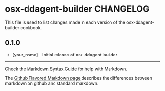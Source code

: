 osx-ddagent-builder CHANGELOG
=============================

This file is used to list changes made in each version of the osx-ddagent-builder cookbook.

0.1.0
-----
- [your_name] - Initial release of osx-ddagent-builder

- - -
Check the [Markdown Syntax Guide](http://daringfireball.net/projects/markdown/syntax) for help with Markdown.

The [Github Flavored Markdown page](http://github.github.com/github-flavored-markdown/) describes the differences between markdown on github and standard markdown.
